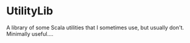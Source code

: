 UtilityLib
==========

A library of some Scala utilities that I sometimes use, but usually don't.  Minimally useful....
